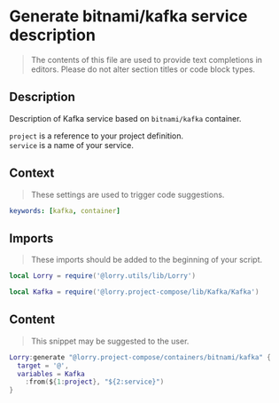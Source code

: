 # Generate bitnami/kafka service description

> The contents of this file are used to provide text completions in editors. Please do not alter section titles or code block types.

## Description

Description of Kafka service based on `bitnami/kafka` container.

`project` is a reference to your project definition.\
`service` is a name of your service.

## Context

> These settings are used to trigger code suggestions.

```yaml
keywords: [kafka, container]
```

## Imports

> These imports should be added to the beginning of your script.

```lua
local Lorry = require('@lorry.utils/lib/Lorry')
```

```lua
local Kafka = require('@lorry.project-compose/lib/Kafka/Kafka')
```

## Content

> This snippet may be suggested to the user.

```lua
Lorry:generate "@lorry.project-compose/containers/bitnami/kafka" {
  target = '@',
  variables = Kafka
    :from(${1:project}, "${2:service}")
}
```
